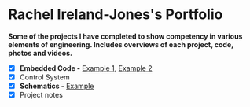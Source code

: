 <h1> Rachel Ireland-Jones's Portfolio </h1>

**Some of the projects I have completed to show competency in various elements of engineering. 
Includes overviews of each project, code, photos and videos.**

- [x] **Embedded Code -** [Example 1](https://github.com/chellij/RIJ-Portfolio/blob/master/1.%20Embedded%20Systems%20-%20Game%20Dev/source/main.c), [Example 2]()
- [x] Control System
- [x] **Schematics -** [Example](https://github.com/chellij/RIJ-Portfolio/blob/master/2.%20Arduino%20Joystick%20Programming/Schematic.png)
- [x] Project notes
